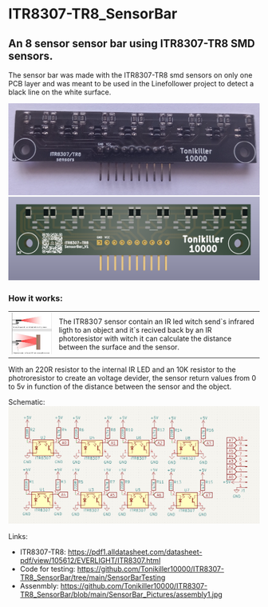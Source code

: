 # ITR8307-TR8_SensorBar
## An 8 sensor sensor bar using ITR8307-TR8 SMD sensors.
The sensor bar was made with the ITR8307-TR8 smd sensors on only one PCB layer and was meant to be used in the Linefollower project to detect a black line on the white surface. 

<img src="https://github.com/Tonikiller10000/ITR8307-TR8_SensorBar/blob/main/SensorBar_Pictures/bar1.jpg"/>
<img src="https://github.com/Tonikiller10000/ITR8307-TR8_SensorBar/blob/main/SensorBar_Pictures/se1.png"/>

### How it works:

<table>
  <tr>
    <td><img src="https://github.com/Tonikiller10000/ITR8307-TR8_SensorBar/blob/main/SensorBar_Pictures/IR1.png"/></td heigth=300>
    <td> The ITR8307 sensor contain an IR led witch send`s infrared ligth to an object and it`s recived back by an IR photoresistor with witch it can calculate the distance between the surface and the sensor.</td>
  </tr>
 </table>

With an 220R resistor to the internal IR LED and an 10K resistor to the photroresistor to create an voltage devider, the sensor return values from 0 to 5v in function of the distance between the sensor and the object. 

Schematic:
<img src="https://github.com/Tonikiller10000/ITR8307-TR8_SensorBar/blob/main/SensorBar_Pictures/se.png"/>

Links:
- ITR8307-TR8: https://pdf1.alldatasheet.com/datasheet-pdf/view/105612/EVERLIGHT/ITR8307.html
- Code for testing: https://github.com/Tonikiller10000/ITR8307-TR8_SensorBar/tree/main/SensorBarTesting
- Assenmbly: https://github.com/Tonikiller10000/ITR8307-TR8_SensorBar/blob/main/SensorBar_Pictures/assembly1.jpg
















